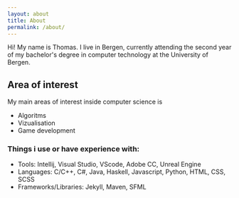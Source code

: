 ```yaml
---
layout: about
title: About
permalink: /about/
---
```


Hi! My name is Thomas. I live in Bergen, currently attending the second year of my bachelor's degree in computer technology at the University of Bergen.

## Area of interest
My main areas of interest inside computer science is
- Algoritms
- Vizualisation
- Game development

### Things i use or have experience with:
- Tools: Intellij, Visual Studio, VScode, Adobe CC, Unreal Engine
- Languages: C/C++, C#, Java, Haskell, Javascript, Python, HTML, CSS, SCSS
- Frameworks/Libraries: Jekyll, Maven, SFML



